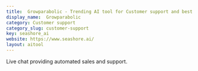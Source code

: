 ```yaml
---
title:  Growparabolic - Trending AI tool for Customer support and best alternatives
display_name:  Growparabolic
category: Customer support
category_slug: customer-support
key: seashore_ai
website: https://www.seashore.ai/
layout: aitool
---
```


Live chat providing automated sales and support.
